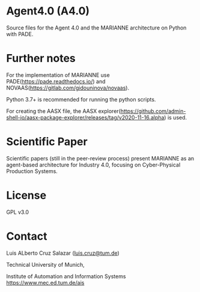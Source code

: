 # Agent4.0 (A4.0)
Source files for the Agent 4.0 and the MARIANNE architecture on Python with PADE.

# Further notes
For the implementation of MARIANNE use PADE(https://pade.readthedocs.io/) and NOVAAS(https://gitlab.com/gidouninova/novaas).

Python 3.7+ is recommended for running the python scripts.

For creating the AASX file, the AASX explorer(https://github.com/admin-shell-io/aasx-package-explorer/releases/tag/v2020-11-16.alpha) is used. 

# Scientific Paper
Scientific papers (still in the peer-review process) present MARIANNE as an agent-based architecture for Industry 4.0, focusing on Cyber-Physical Production Systems.

# License
GPL v3.0

# Contact
Luis ALberto Cruz Salazar (luis.cruz@tum.de)

Technical University of Munich,

Institute of Automation and Information Systems https://www.mec.ed.tum.de/ais
